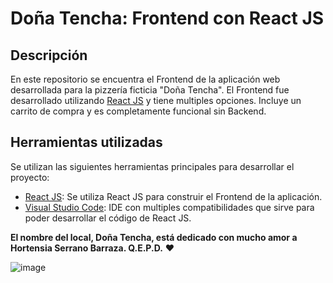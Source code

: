 # Doña Tencha: Frontend con React JS

## Descripción
En este repositorio se encuentra el Frontend de la aplicación web desarrollada para la pizzería ficticia "Doña Tencha". El Frontend fue desarrollado utilizando [React JS](https://reactjs.org) y tiene multiples opciones. Incluye un carrito de compra y es completamente funcional sin Backend.

## Herramientas utilizadas

Se utilizan las siguientes herramientas principales para desarrollar el proyecto:

* [React JS](https://reactjs.org): Se utiliza React JS para construir el Frontend de la aplicación.
* [Visual Studio Code](https://code.visualstudio.com): IDE con multiples compatibilidades que sirve para poder desarrollar el código de React JS.

**El nombre del local, Doña Tencha, está dedicado con mucho amor a Hortensia Serrano Barraza. Q.E.P.D.** ❤️

![image](https://user-images.githubusercontent.com/91446330/207912290-748cae02-e942-460f-85be-2868b876d4ea.png)

